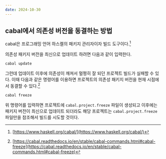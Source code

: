 ```yaml
---
date: 2024-10-30
---
```


## cabal에서 의존성 버전을 동결하는 방법

cabal은 프로그래밍 언어 하스켈의 패키지 관리자이자 빌드 도구이다.[^1]

[^1]: [https://www.haskell.org/cabal/](https://www.haskell.org/cabal/)

의존성 패키지 버전을 최신으로 업데이트 하려면 다음과 같이 입력한다.

```
cabal update
```

그런데 업데이트 이후에 의존성이 깨져서 멀쩡히 잘 되던 프로젝트 빌드가 실패할 수 있다. 이때 다음과 같은 명령어를 이용하면 프로젝트의 의존성 패키지 버전을 현재 시점에서 동결할 수 있다.[^2]

[^2]: [https://cabal.readthedocs.io/en/stable/cabal-commands.html#cabal-freeze](https://cabal.readthedocs.io/en/stable/cabal-commands.html#cabal-freeze)

```
cabal freeze
```

위 명령어를 입력하면 프로젝트에 `cabal.project.freeze` 파일이 생성되고 이후에는 패키지 버전이 최신으로 업데이트 되더라도 해당 프로젝트는 `cabal.project.freeze` 파일만을 참조해서 빌드를 시도할 것이다.
